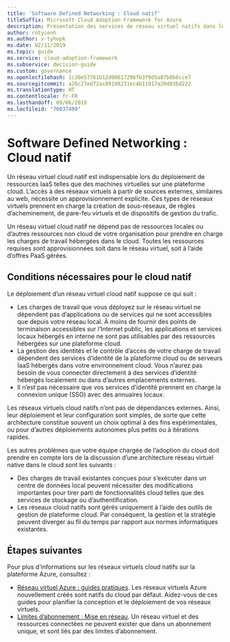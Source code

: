 ```yaml
---
title: 'Software Defined Networking : Cloud natif'
titleSuffix: Microsoft Cloud Adoption Framework for Azure
description: Présentation des services de réseau virtuel natifs dans le cloud.
author: rotycenh
ms.author: v-tyhopk
ms.date: 02/11/2019
ms.topic: guide
ms.service: cloud-adoption-framework
ms.subservice: decision-guide
ms.custom: governance
ms.openlocfilehash: 1c30e57761b12d00617296fb3f9d5a87b8b6cce7
ms.sourcegitcommit: a26c27ed72ac89198231ec4b11917a20d03bd222
ms.translationtype: HT
ms.contentlocale: fr-FR
ms.lasthandoff: 09/06/2019
ms.locfileid: "70837499"
---
```

# <a name="software-defined-networking-cloud-native"></a>Software Defined Networking : Cloud natif

Un réseau virtuel cloud natif est indispensable lors du déploiement de ressources IaaS telles que des machines virtuelles sur une plateforme cloud. L’accès à des réseaux virtuels à partir de sources externes, similaires au web, nécessite un approvisionnement explicite. Ces types de réseaux virtuels prennent en charge la création de sous-réseaux, de règles d’acheminement, de pare-feu virtuels et de dispositifs de gestion du trafic.

Un réseau virtuel cloud natif ne dépend pas de ressources locales ou d’autres ressources non cloud de votre organisation pour prendre en charge les charges de travail hébergées dans le cloud. Toutes les ressources requises sont approvisionnées soit dans le réseau virtuel, soit à l’aide d’offres PaaS gérées.

## <a name="cloud-native-assumptions"></a>Conditions nécessaires pour le cloud natif

Le déploiement d’un réseau virtuel cloud natif suppose ce qui suit :

- Les charges de travail que vous déployez sur le réseau virtuel ne dépendent pas d’applications ou de services qui ne sont accessibles que depuis votre réseau local. À moins de fournir des points de terminaison accessibles sur l’Internet public, les applications et services locaux hébergés en interne ne sont pas utilisables par des ressources hébergées sur une plateforme cloud.
- La gestion des identités et le contrôle d’accès de votre charge de travail dépendent des services d’identité de la plateforme cloud ou de serveurs IaaS hébergés dans votre environnement cloud. Vous n’aurez pas besoin de vous connecter directement à des services d’identité hébergés localement ou dans d’autres emplacements externes.
- Il n’est pas nécessaire que vos services d’identité prennent en charge la connexion unique (SSO) avec des annuaires locaux.

Les réseaux virtuels cloud natifs n’ont pas de dépendances externes. Ainsi, leur déploiement et leur configuration sont simples, de sorte que cette architecture constitue souvent un choix optimal à des fins expérimentales, ou pour d’autres déploiements autonomes plus petits ou à itérations rapides.

Les autres problèmes que votre équipe chargée de l’adoption du cloud doit prendre en compte lors de la discussion d’une architecture réseau virtuel native dans le cloud sont les suivants :

- Des charges de travail existantes conçues pour s’exécuter dans un centre de données local peuvent nécessiter des modifications importantes pour tirer parti de fonctionnalités cloud telles que des services de stockage ou d’authentification.
- Les réseaux cloud natifs sont gérés uniquement à l’aide des outils de gestion de plateforme cloud. Par conséquent, la gestion et la stratégie peuvent diverger au fil du temps par rapport aux normes informatiques existantes.

## <a name="next-steps"></a>Étapes suivantes

Pour plus d’informations sur les réseaux virtuels cloud natifs sur la plateforme Azure, consultez :

- [Réseau virtuel Azure : guides pratiques](/azure/virtual-network/virtual-network-vnet-plan-design-arm). Les réseaux virtuels Azure nouvellement créés sont natifs du cloud par défaut. Aidez-vous de ces guides pour planifier la conception et le déploiement de vos réseaux virtuels.
- [Limites d’abonnement : Mise en réseau](/azure/azure-subscription-service-limits?toc=%2fazure%2fvirtual-network%2ftoc.json#networking-limits). Un réseau virtuel et des ressources connectées ne peuvent exister que dans un abonnement unique, et sont liés par des limites d’abonnement.
